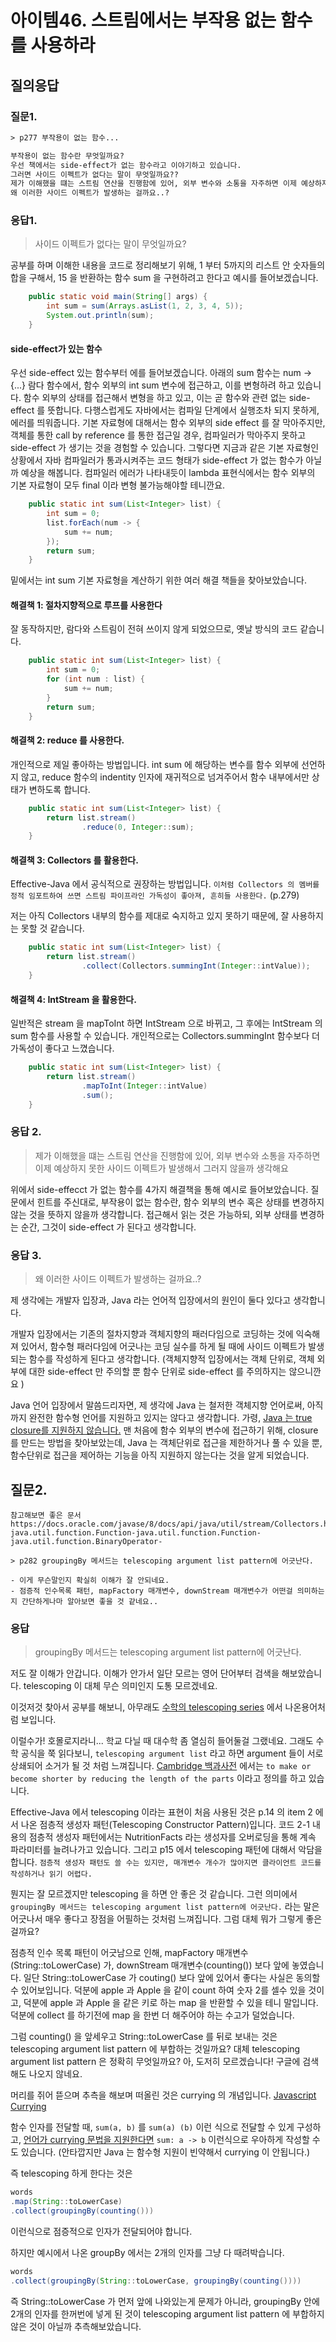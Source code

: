 # 아이템46. 스트림에서는 부작용 없는 함수를 사용하라

## 질의응답

### 질문1.

```txt
> p277 부작용이 없는 함수...

부작용이 없는 함수란 무엇일까요?
우선 책에서는 side-effect가 없는 함수라고 이야기하고 있습니다.
그러면 사이드 이펙트가 없다는 말이 무엇일까요??
제가 이해했을 떄는 스트림 연산을 진행함에 있어, 외부 변수와 소통을 자주하면 이제 예상하지 못한 사이드 이펙트가 발생해서 그러지 않을까 생각해요
왜 이러한 사이드 이펙트가 발생하는 걸까요..?
```

### 응답1.

>  사이드 이펙트가 없다는 말이 무엇일까요?

공부를 하며 이해한 내용을 코드로 정리해보기 위해,
1 부터 5까지의 리스트 안 숫자들의 합을 구해서, 15 을 반환하는 함수 sum 을 구현하려고 한다고 예시를 들어보겠습니다.

```java
    public static void main(String[] args) {
        int sum = sum(Arrays.asList(1, 2, 3, 4, 5));
        System.out.println(sum);
    }
```

#### side-effect가 있는 함수

우선 side-effect 있는 함수부터 에를 들어보겠습니다.
아래의 sum 함수는 num -> {...} 람다 함수에서, 함수 외부의 int sum 변수에 접근하고, 이를 변형하려 하고 있습니다.
함수 외부의 상태를 접근해서 변형을 하고 있고, 이는 곧 함수와 관련 없는 side-effect 를 뜻합니다.
다행스럽게도 자바에서는 컴파일 단계에서 실행조차 되지 못하게, 에러를 띄워줍니다.
기본 자료형에 대해서는 함수 외부의 side effect 를 잘 막아주지만, 객체를 통한 call by reference 를 통한 접근일 경우, 컴파일러가 막아주지 못하고 side-effect 가 생기는 것을 경험할 수 있습니다.
그렇다면 지금과 같은 기본 자료형인 상황에서 자바 컴파일러가 통과시켜주는 코드 형태가 side-effect 가 없는 함수가 아닐까 예상을 해봅니다.
컴파일러 에러가 나타내듯이 lambda 표현식에서는 함수 외부의 기본 자료형이 모두 final 이라 변형 불가능해야할 테니깐요.

```java
    public static int sum(List<Integer> list) {
        int sum = 0;
        list.forEach(num -> {
            sum += num;
        });
        return sum;
    }
```

밑에서는 int sum 기본 자료형을 계산하기 위한 여러 해결 책들을 찾아보았습니다.

#### 해결책 1: 절차지향적으로 루프를 사용한다

잘 동작하지만, 람다와 스트림이 전혀 쓰이지 않게 되었으므로, 옛날 방식의 코드 같습니다.

```java
    public static int sum(List<Integer> list) {
        int sum = 0;
        for (int num : list) {
            sum += num;
        }
        return sum;
    }
```

#### 해결책 2: reduce 를 사용한다.

개인적으로 제일 좋아하는 방법입니다. int sum 에 해당하는 변수를 함수 외부에 선언하지 않고,
reduce 함수의 indentity 인자에 재귀적으로 넘겨주어서 함수 내부에서만 상태가 변하도록 합니다.

```java
    public static int sum(List<Integer> list) {
        return list.stream()
                .reduce(0, Integer::sum);
    }
```

#### 해결책 3: Collectors 를 활용한다.

Effective-Java 에서 공식적으로 권장하는 방법입니다.
`이처럼 Collectors 의 멤버를 정적 임포트하여 쓰면 스트림 파이프라인 가독성이 좋아져, 흔히들 사용한다.` (p.279)

저는 아직 Collectors 내부의 함수를 제대로 숙지하고 있지 못하기 때문에, 잘 사용하지는 못할 것 같습니다.

```java
    public static int sum(List<Integer> list) {
        return list.stream()
                .collect(Collectors.summingInt(Integer::intValue));
    }
```

#### 해결책 4: IntStream 을 활용한다.

일반적은 stream 을 mapToInt 하면 IntStream 으로 바뀌고,
그 후에는 IntStream 의 sum 함수를 사용할 수 있습니다.
개인적으로는 Collectors.summingInt 함수보다 더 가독성이 좋다고 느꼈습니다.

```java
    public static int sum(List<Integer> list) {
        return list.stream()
                .mapToInt(Integer::intValue)
                .sum();
    }
```

### 응답 2.

> 제가 이해했을 떄는 스트림 연산을 진행함에 있어, 외부 변수와 소통을 자주하면 이제 예상하지 못한 사이드 이펙트가 발생해서 그러지 않을까 생각해요

위에서 side-effecct 가 없는 함수를 4가지 해결책을 통해 예시로 들어보았습니다.
질문에서 힌트를 주신대로, 부작용이 없는 함수란, 함수 외부의 변수 혹은 상태를 변경하지 않는 것을 뜻하지 않을까 생각합니다.
접근해서 읽는 것은 가능하되, 외부 상태를 변경하는 순간, 그것이 side-effect 가 된다고 생각합니다.

### 응답 3.

> 왜 이러한 사이드 이펙트가 발생하는 걸까요..?

제 생각에는 개발자 입장과, Java 라는 언어적 입장에서의 원인이 둘다 있다고 생각합니다.

개발자 입장에서는 기존의 절차지향과 객체지향의 패러다임으로 코딩하는 것에 익숙해져 있어서,
함수형 패러다임에 어긋나는 코딩 실수를 하게 될 때에 사이드 이펙트가 발생되는 함수를 작성하게 된다고 생각합니다.
(객체지향적 입장에서는 객체 단위로, 객체 외부에 대한 side-effect 만 주의할 뿐 함수 단위로 side-effect 를 주의하지는 않으니깐요 )

Java 언어 입장에서 말씀드리자면, 제 생각에 Java 는 철저한 객체지향 언어로써, 아직까지 완전한 함수형 언어를 지원하고 있지는 않다고 생각합니다.
가령, [Java 는 true closure를 지원하지 않습니다.](https://riptutorial.com/ko/java/example/14441/%EB%9E%8C%EB%8B%A4%EC%8B%9D%EC%9D%B4%EC%9E%88%EB%8A%94-java-closure-)
맨 처음에 함수 외부의 변수에 접근하기 위해, closure 를 만드는 방법을 찾아보았는데,
Java 는 객체단위로 접근을 제한하거나 풀 수 있을 뿐, 함수단위로 접근을 제어하는 기능을 아직 지원하지 않는다는 것을 알게 되었습니다.

## 질문2.

```
참고해보면 좋은 문서
https://docs.oracle.com/javase/8/docs/api/java/util/stream/Collectors.html#toMap-java.util.function.Function-java.util.function.Function-java.util.function.BinaryOperator-

> p282 groupingBy 메서드는 telescoping argument list pattern에 어긋난다.

- 이게 무슨말인지 확실히 이해가 잘 안되네요.
- 점증적 인수목록 패턴, mapFactory 매개변수, downStream 매개변수가 어떤걸 의미하는 지 간단하게나마 알아보면 좋을 것 같네요..
```

### 응답

> groupingBy 메서드는 telescoping argument list pattern에 어긋난다.

저도 잘 이해가 안갑니다.
이해가 안가서 일단 모르는 영어 단어부터 검색을 해보았습니다.
telescoping 이 대체 무슨 의미인지 도통 모르겠네요.

이것저것 찾아서 공부를 해보니, 아무래도 [수학의 telescoping series](https://ko.wikipedia.org/wiki/%EB%A7%9D%EC%9B%90%EA%B8%89%EC%88%98)
에서 나온용어처럼 보입니다.

이럴수가! 호몰로지라니... 학교 다닐 때 대수학 좀 열심히 들어둘걸 그랬네요.
그래도 수학 공식을 쭉 읽다보니, `telescoping argument list` 라고 하면 argument 들이 서로 상쇄되어 소거가 될 것 처럼 느껴집니다.
[Cambridge 백과사전](https://dictionary.cambridge.org/ko/%EC%82%AC%EC%A0%84/%EC%98%81%EC%96%B4/telescoping) 에서는 `to make or become shorter by reducing the length of the parts` 이라고 정의를 하고 있습니다.

Effective-Java 에서 telescoping 이라는 표현이 처음 사용된 것은 p.14 의 item 2 에서 나온 점층적 생성자 패턴(Telescoping Constructor Pattern)입니다.
코드 2-1 내용의 점층적 생성자 패턴에서는 NutritionFacts 라는 생성자를 오버로딩을 통해 계속 파라미터를 늘려나가고 있습니다.
그리고 p15 에서 telescoping 패턴에 대해서 악담을 합니다.
`점층적 생성자 패턴도 쓸 수는 있지만, 매개변수 개수가 많아지면 클라이언트 코드를 작성하거나 읽기 어렵다.`

뭔지는 잘 모르겠지만 telescoping 을 하면 안 좋은 것 같습니다.
그런 의미에서 `groupingBy 메서드는 telescoping argument list pattern에 어긋난다.` 라는 말은
어긋나서 매우 좋다고 장점을 어필하는 것처럼 느껴집니다.
그럼 대체 뭐가 그렇게 좋은 걸까요?

점층적 인수 목록 패턴이 어긋남으로 인해, mapFactory 매개변수(String::toLowerCase) 가, downStream 매개변수(counting()) 보다 앞에 놓였습니다.
일단 String::toLowerCase 가 couting() 보다 앞에 있어서 좋다는 사실은 동의할 수 있어보입니다.
덕분에 apple 과 Apple 을 같이 count 하여 숫자 2를 셀수 있을 것이고, 덕분에 apple 과 Apple 을 같은 키로 하는 map 을 반환할 수 있을 테니 말입니다.
덕분에 collect 를 하기전에 map 을 한번 더 해주어야 하는 수고가 덜었습니다.

그럼 counting() 을 앞세우고 String::toLowerCase 를 뒤로 보내는 것은 telescoping argument list pattern 에 부합하는 것일까요?
대체  telescoping argument list pattern 은 정확히 무엇일까요?
아, 도저히 모르겠습니다!
구글에 검색해도 나오지 않네요.

머리를 쥐어 뜯으며 추측을 해보며 떠올린 것은 currying 의 개념입니다.
[Javascript Currying](https://javascript.info/currying-partials)

함수 인자를 전달할 때, `sum(a, b)` 를 `sum(a) (b)` 이런 식으로 전달할 수 있게 구성하고,
[언어가 currying 문법을 지원한다면](http://pages.cs.wisc.edu/~fischer/cs538.s08/lectures/Lecture27.pdf) `sum: a -> b`  이런식으로 우아하게 작성할 수도 있습니다.
(안타깝지만 Java 는 함수형 지원이 빈약해서 currying 이 안됩니다.)

즉 telescoping 하게 한다는 것은
```java
words
.map(String::toLowerCase)
.collect(groupingBy(counting()))
```
이런식으로 점증적으로 인자가 전달되어야 합니다.

하지만 예시에서 나온 groupBy 에서는 2개의 인자를 그냥 다 때려박습니다.
```java
words
.collect(groupingBy(String::toLowerCase, groupingBy(counting())))
```

즉 String::toLowerCase 가 먼저 앞에 나와있는게 문제가 아니라,
groupingBy 안에 2개의 인자를 한꺼번에 넣게 된 것이 telescoping argument list pattern 에 부합하지 않은 것이 아닐까 추측해보았습니다.
